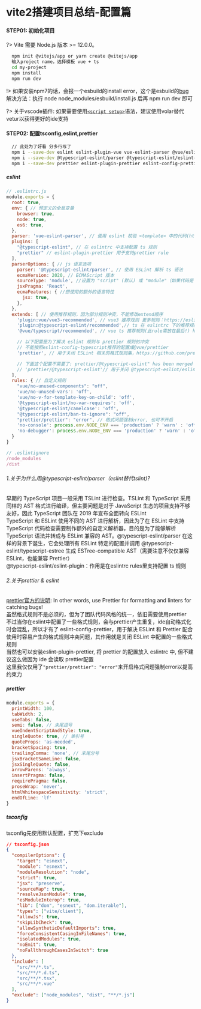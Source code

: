 # vite2搭建项目总结-配置篇

#### STEP01: 初始化项目
?> Vite 需要 Node.js 版本 >= 12.0.0。
``` bash
  npm init @vitejs/app or yarn create @vitejs/app
  输入project name，选择模板 vue + ts
  cd my-project
  npm install
  npm run dev
```
!> 如果安装npm7的话，会报一个esbuild的install error，这个是esbuild的[bug](https://github.com/vitejs/vite/issues/1580)  
解决方法：执行 node node_modules/esbuild/install.js 后再 npm run dev 即可

?> 关于vscode插件: 如果需要使用[`<script setup>`](https://github.com/vuejs/rfcs/pull/227)语法，建议使用volar替代vetur以获得更好的ide支持

#### STEP02: 配置tsconfig,eslint,prettier
``` bash
  // 此处为了好看 分多行写了
  npm i --save-dev eslint eslint-plugin-vue vue-eslint-parser @vue/eslint-config-typescript
  npm i --save-dev @typescript-eslint/parser @typescript-eslint/eslint-plugin
  npm i --save-dev prettier eslint-plugin-prettier eslint-config-prettier
```

##### eslint
``` js
// .eslintrc.js
module.exports = {
  root: true,
  env: { // 预定义的全局变量
    browser: true,
    node: true,
    es6: true,
  },
  parser: 'vue-eslint-parser', // 使用 eslint 校验 <template> 中的代码(https://github.com/vuejs/vue-eslint-parser)
  plugins: [
    "@typescript-eslint", // 在 eslintrc 中支持配置 ts 规则
    "prettier" // eslint-plugin-prettier 用于支持prettier rule
  ], 
  parserOptions: { // js 语言选项
    parser: '@typescript-eslint/parser', // 使用 ESLint 解析 ts 语法
    ecmaVersion: 2020, // ECMAScript 版本
    sourceType: 'module', //设置为 "script" (默认) 或 "module"（如果代码是 ECMAScript 模块)。
    jsxPragma: 'React',
    ecmaFeatures: { //想使用的额外的语言特性
      jsx: true,
    },
  },
  extends: [ // 使用推荐规则，因为部分规则冲突，不能修改extend顺序
    'plugin:vue/vue3-recommended', // vue3 推荐规则 更多规则：https://eslint.vuejs.org/
    'plugin:@typescript-eslint/recommended',// ts 在 eslintrc 下的推荐规则
    '@vue/typescript/recommended', // vue ts 推荐规则(此rule需放在最后!) https://github.com/vuejs/eslint-config-typescript

    // 以下配置是为了解决 eslint 规则与 prettier 规则的冲突
    // 不能按照eslint-config-typescript推荐的配置成@vue/prettier
    'prettier', // 用于关闭 ESLint 相关的格式规则集，https://github.com/prettier/eslint-config-prettier/blob/master/index.js

    // 下面这个配置不需要了: prettier/@typescript-eslint" has been merged into "prettier" in eslint-config-prettier 8.0.0
    // 'prettier/@typescript-eslint'// 用于关闭 @typescript-eslint/eslint-plugin 插件相关的格式规则集，https://github.com/prettier/eslint-config-prettier/blob/master/%40typescript-eslint.js
  ],
  rules: { // 自定义规则
    "vue/no-unused-components": "off",
    'vue/no-unused-vars': 'off',
    'vue/no-v-for-template-key-on-child': 'off',
    '@typescript-eslint/no-var-requires': 'off',
    '@typescript-eslint/camelcase': 'off',
    "@typescript-eslint/ban-ts-ignore": "off",
    "prettier/prettier": "error", // 格式问题强制error, 也可不开启
    'no-console': process.env.NODE_ENV === 'production' ? 'warn' : 'off',
    'no-debugger': process.env.NODE_ENV === 'production' ? 'warn' : 'off'
  }
}

// .eslintignore
/node_modules
/dist

```
###### 1.关于为什么用@typescript-eslint/parser（eslint替代tslint)?  
早期的 TypeScript 项目一般采用 TSLint 进行检查。TSLint 和 TypeScript 采用同样的 AST 格式进行编译，但主要问题是对于 JavaScript 生态的项目支持不够友好，因此 TypeScript 团队在 2019 年宣布全面转向 ESLint  
TypeScript 和 ESLint 使用不同的 AST 进行解析，因此为了在 ESLint 中支持 TypeScript 代码检查需要制作额外的自定义解析器，目的是为了能够解析 TypeScript 语法并转成与 ESLint 兼容的 AST。@typescript-eslint/parser 在这样的背景下诞生，它会处理所有 ESLint 特定的配置并调用 @typescript-eslint/typescript-estree 生成 ESTree-compatible AST（需要注意不仅仅兼容 ESLint，也能兼容 Prettier）  
@typescript-eslint/eslint-plugin：作用是在eslintrc rules里支持配置 ts 规则
###### 2.关于prettier & eslint
[prettier官方的说明](https://prettier.io/docs/en/comparison.html): In other words, use Prettier for formatting and linters for catching bugs!  
虽然格式规则不是必须的，但为了团队代码风格的统一，依旧需要使用prettier  
不过当你在eslint中配置了一些格式规则，会与prettier产生重复，ide自动格式化时会混乱，所以才有了 eslint-config-prettier，用于解决 ESLint 和 Prettier 配合使用时容易产生的格式规则冲突问题，其作用就是关闭 ESLint 中配置的一些格式规则  
当然也可以安装eslint-plugin-prettier, 将 prettier 的配置放入 eslintrc 中, 但不建议这么做因为 ide 会读取 prettier配置  
这里我仅仅用了`"prettier/prettier": "error"`来开启格式问题强制error以提高约束力  

##### prettier
``` js
module.exports = {
  printWidth: 100,
  tabWidth: 2,
  useTabs: false,
  semi: false, // 未尾逗号
  vueIndentScriptAndStyle: true,
  singleQuote: true, // 单引号
  quoteProps: 'as-needed',
  bracketSpacing: true,
  trailingComma: 'none', // 未尾分号
  jsxBracketSameLine: false,
  jsxSingleQuote: false,
  arrowParens: 'always',
  insertPragma: false,
  requirePragma: false,
  proseWrap: 'never',
  htmlWhitespaceSensitivity: 'strict',
  endOfLine: 'lf'
}
```

##### tsconfig
tsconfig先使用默认配置，扩充下exclude
```json
// tsconfig.json
{
  "compilerOptions": {
    "target": "esnext",
    "module": "esnext",
    "moduleResolution": "node",
    "strict": true,
    "jsx": "preserve",
    "sourceMap": true,
    "resolveJsonModule": true,
    "esModuleInterop": true,
    "lib": ["dom", "esnext", "dom.iterable"],
    "types": ["vite/client"],
    "allowJs": true,
    "skipLibCheck": true,
    "allowSyntheticDefaultImports": true,
    "forceConsistentCasingInFileNames": true,
    "isolatedModules": true,
    "noEmit": true,
    "noFallthroughCasesInSwitch": true
  },
  "include": [
    "src/**/*.ts", 
    "src/**/*.d.ts", 
    "src/**/*.tsx", 
    "src/**/*.vue"
  ],
  "exclude": ["node_modules", "dist", "**/*.js"]
}
```
